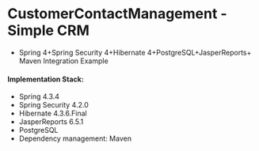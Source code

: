 
# CustomerContactManagement - Simple CRM
* Spring 4+Spring Security 4+Hibernate 4+PostgreSQL+JasperReports+ Maven Integration Example

#### Implementation Stack:

* Spring  4.3.4
* Spring Security 4.2.0
* Hibernate 4.3.6.Final
* JasperReports 6.5.1
* PostgreSQL
* Dependency management: Maven




